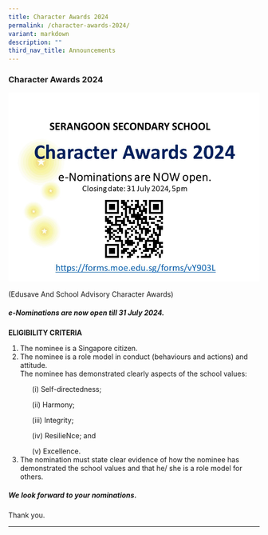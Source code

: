 ```yaml
---
title: Character Awards 2024
permalink: /character-awards-2024/
variant: markdown
description: ""
third_nav_title: Announcements
---
```

### Character Awards 2024

![](/images/Announcements/Slide1.jpg)

(Edusave And School Advisory Character Awards)

##### e-Nominations are now open till 31 July 2024.

<b>ELIGIBILITY CRITERIA</b>

<ol>
	
<li>The nominee is a Singapore citizen.

</li><li>The nominee is a role model in conduct (behaviours and actions) and attitude.

</li>The nominee has demonstrated clearly aspects of the school values: <ul>(i) Self-directedness;</ul> <ul>(ii) Harmony;</ul> <ul>(iii) Integrity;</ul> <ul>(iv) ResilieNce; and</ul> <ul>(v) Excellence.</ul>

<li>The nomination must state clear evidence of how the nominee has demonstrated the school values and that he/ she is a role model for others.</li>
	
</ol>

##### We look forward to your nominations.

Thank you.

<hr>